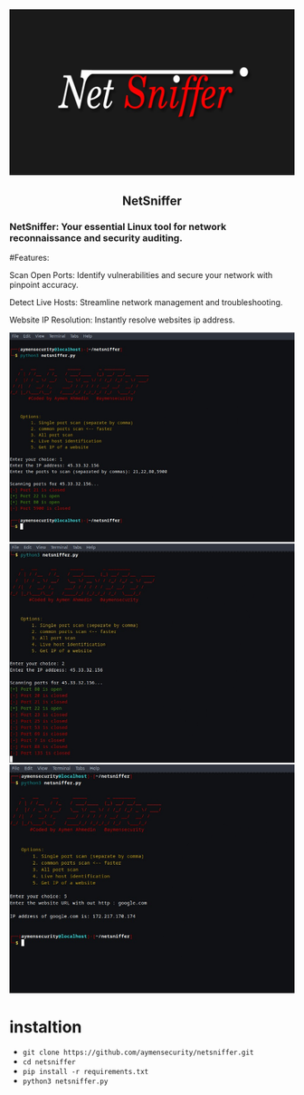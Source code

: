 <center><img src="./banner.jpg"></center>
<h2 align="center">NetSniffer</h2>
<h3>NetSniffer: Your essential Linux tool for network reconnaissance and security auditing.</h3>

#Features:

 Scan Open Ports: Identify vulnerabilities and secure your network with pinpoint accuracy.

 Detect Live Hosts: Streamline network management and troubleshooting.
 
 Website IP Resolution: Instantly resolve websites ip address.
 
<center><img src="./ns1.jpg"></center

<center><img src="./ns2.jpg"></center>

<center><img src="./ns3.jpg"></center>




 
# instaltion 
   - `git clone https://github.com/aymensecurity/netsniffer.git`
   - `cd netsniffer`
   - `pip install -r requirements.txt `
   - `python3 netsniffer.py`
